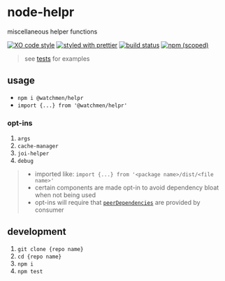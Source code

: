 # node-helpr

miscellaneous helper functions

[![XO code style](https://img.shields.io/badge/code_style-XO-5ed9c7.svg)](https://github.com/sindresorhus/xo)
[![styled with prettier](https://img.shields.io/badge/styled_with-prettier-ff69b4.svg)](https://github.com/prettier/prettier)
[![build status](https://github.com/the-watchmen/node-helpr/actions/workflows/release.yaml/badge.svg)](https://github.com/the-watchmen/node-helpr/actions)
[![npm (scoped)](https://img.shields.io/npm/v/@watchmen/helpr.svg)](https://www.npmjs.com/package/@watchmen/helpr)

> see [tests](test) for examples

## usage

* `npm i @watchmen/helpr`
* `import {...} from '@watchmen/helpr'`

### opt-ins

1. `args`
1. `cache-manager`
1. `joi-helper`
1. `debug`

> * imported like: `import {...} from '<package name>/dist/<file name>'`
> * certain components are made opt-in to avoid dependency bloat when not being used
> * opt-ins will require that [`peerDependencies`](https://docs.npmjs.com/files/package.json#peerdependencies) are provided by consumer

## development

1. `git clone {repo name}`
1. `cd {repo name}`
1. `npm i`
1. `npm test`
